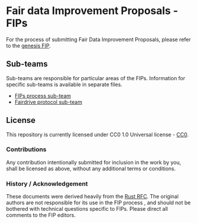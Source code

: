 # Fair data Improvement Proposals - FIPs

For the process of submitting Fair Data Improvement Proposals, please refer to the [genesis FIP](./text/0000-FIP-process.md).

## Sub-teams
Sub-teams are responsible for particular areas of the FIPs. Information for specific sub-teams is available in separate files.

- [FIPs process sub-team](./FIPs_process_changes.md)
- [Fairdrive protocol sub-team](./fairdrive_protocol_changes.md)


## License
This repository is currently licensed under CC0 1.0 Universal license - [CC0](https://creativecommons.org/publicdomain/zero/1.0/).


### Contributions
Any contribution intentionally submitted for inclusion in the work by you, shall be licensed as above, without any additional terms or conditions.

### History / Acknowledgement

These documents were derived heavily from the [Rust RFC](https://github.com/rust-lang/rfcs). The original authors are not responsible for its use in the FIP process , and should not be bothered with technical questions specific to FIPs. Please direct all comments to the FIP editors.
